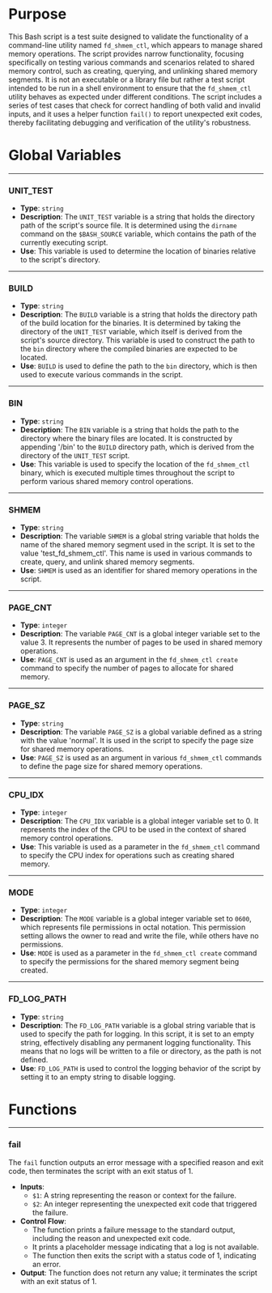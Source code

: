 # Purpose
This Bash script is a test suite designed to validate the functionality of a command-line utility named `fd_shmem_ctl`, which appears to manage shared memory operations. The script provides narrow functionality, focusing specifically on testing various commands and scenarios related to shared memory control, such as creating, querying, and unlinking shared memory segments. It is not an executable or a library file but rather a test script intended to be run in a shell environment to ensure that the `fd_shmem_ctl` utility behaves as expected under different conditions. The script includes a series of test cases that check for correct handling of both valid and invalid inputs, and it uses a helper function `fail()` to report unexpected exit codes, thereby facilitating debugging and verification of the utility's robustness.
# Global Variables

---
### UNIT\_TEST
- **Type**: `string`
- **Description**: The `UNIT_TEST` variable is a string that holds the directory path of the script's source file. It is determined using the `dirname` command on the `$BASH_SOURCE` variable, which contains the path of the currently executing script.
- **Use**: This variable is used to determine the location of binaries relative to the script's directory.


---
### BUILD
- **Type**: `string`
- **Description**: The `BUILD` variable is a string that holds the directory path of the build location for the binaries. It is determined by taking the directory of the `UNIT_TEST` variable, which itself is derived from the script's source directory. This variable is used to construct the path to the `bin` directory where the compiled binaries are expected to be located.
- **Use**: `BUILD` is used to define the path to the `bin` directory, which is then used to execute various commands in the script.


---
### BIN
- **Type**: `string`
- **Description**: The `BIN` variable is a string that holds the path to the directory where the binary files are located. It is constructed by appending '/bin' to the `BUILD` directory path, which is derived from the directory of the `UNIT_TEST` script.
- **Use**: This variable is used to specify the location of the `fd_shmem_ctl` binary, which is executed multiple times throughout the script to perform various shared memory control operations.


---
### SHMEM
- **Type**: `string`
- **Description**: The variable `SHMEM` is a global string variable that holds the name of the shared memory segment used in the script. It is set to the value 'test_fd_shmem_ctl'. This name is used in various commands to create, query, and unlink shared memory segments.
- **Use**: `SHMEM` is used as an identifier for shared memory operations in the script.


---
### PAGE\_CNT
- **Type**: `integer`
- **Description**: The variable `PAGE_CNT` is a global integer variable set to the value 3. It represents the number of pages to be used in shared memory operations.
- **Use**: `PAGE_CNT` is used as an argument in the `fd_shmem_ctl create` command to specify the number of pages to allocate for shared memory.


---
### PAGE\_SZ
- **Type**: `string`
- **Description**: The variable `PAGE_SZ` is a global variable defined as a string with the value 'normal'. It is used in the script to specify the page size for shared memory operations.
- **Use**: `PAGE_SZ` is used as an argument in various `fd_shmem_ctl` commands to define the page size for shared memory operations.


---
### CPU\_IDX
- **Type**: `integer`
- **Description**: The `CPU_IDX` variable is a global integer variable set to 0. It represents the index of the CPU to be used in the context of shared memory control operations.
- **Use**: This variable is used as a parameter in the `fd_shmem_ctl` command to specify the CPU index for operations such as creating shared memory.


---
### MODE
- **Type**: `integer`
- **Description**: The `MODE` variable is a global integer variable set to `0600`, which represents file permissions in octal notation. This permission setting allows the owner to read and write the file, while others have no permissions.
- **Use**: `MODE` is used as a parameter in the `fd_shmem_ctl create` command to specify the permissions for the shared memory segment being created.


---
### FD\_LOG\_PATH
- **Type**: `string`
- **Description**: The `FD_LOG_PATH` variable is a global string variable that is used to specify the path for logging. In this script, it is set to an empty string, effectively disabling any permanent logging functionality. This means that no logs will be written to a file or directory, as the path is not defined.
- **Use**: `FD_LOG_PATH` is used to control the logging behavior of the script by setting it to an empty string to disable logging.


# Functions

---
### fail
The `fail` function outputs an error message with a specified reason and exit code, then terminates the script with an exit status of 1.
- **Inputs**:
    - `$1`: A string representing the reason or context for the failure.
    - `$2`: An integer representing the unexpected exit code that triggered the failure.
- **Control Flow**:
    - The function prints a failure message to the standard output, including the reason and unexpected exit code.
    - It prints a placeholder message indicating that a log is not available.
    - The function then exits the script with a status code of 1, indicating an error.
- **Output**: The function does not return any value; it terminates the script with an exit status of 1.



